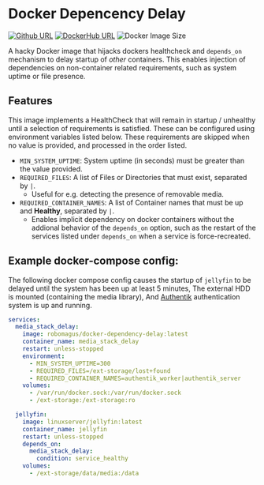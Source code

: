 # Docker Depencency Delay
<p align="left">
  <a href="https://github.com/RoboMagus/DockerDependencyDelay"><img src="https://img.shields.io/badge/github-grey?logo=github" alt="Github URL"/></a>
  <a href="https://hub.docker.com/r/robomagus/docker-dependency-delay"><img src="https://img.shields.io/badge/docker-hub-blue?logo=docker" alt="DockerHub URL"/></a>
  <img src="https://img.shields.io/docker/image-size/robomagus/docker-dependency-delay/latest" alt="Docker Image Size"/>
</p>

A hacky Docker image that hijacks dockers healthcheck and `depends_on` mechanism to delay startup of _other_ containers. This enables injection of dependencies on non-container related requirements, such as system uptime or file presence.

## Features

This image implements a HealthCheck that will remain in startup / unhealthy until a selection of requirements is satisfied. These can be configured using environment variables listed below. These requirements are skipped when no value is provided, and processed in the order listed.

- `MIN_SYSTEM_UPTIME`: System uptime (in seconds) must be greater than the value provided.
- `REQUIRED_FILES`: A list of Files or Directories that must exist, separated by `|`.
  - Useful for e.g. detecting the presence of removable media.
- `REQUIRED_CONTAINER_NAMES`: A list of Container names that must be up and **Healthy**, separated by `|`.
  - Enables implicit dependency on docker containers without the addional behavior of the `depends_on` option, such as the restart of the services listed under `depends_on` when a service is force-recreated.

## Example docker-compose config:

The following docker compose config causes the startup of `jellyfin` to be delayed until the system has been up at least 5 minutes, The external HDD is mounted (containing the media library), And [Authentik](https://github.com/goauthentik/authentik) authentication system is up and running.

```yaml
services:
  media_stack_delay:
    image: robomagus/docker-dependency-delay:latest
    container_name: media_stack_delay
    restart: unless-stopped
    environment:
      - MIN_SYSTEM_UPTIME=300
      - REQUIRED_FILES=/ext-storage/lost+found
      - REQUIRED_CONTAINER_NAMES=authentik_worker|authentik_server
    volumes:
      - /var/run/docker.sock:/var/run/docker.sock
      - /ext-storage:/ext-storage:ro

  jellyfin:
    image: linuxserver/jellyfin:latest
    container_name: jellyfin
    restart: unless-stopped
    depends_on:
      media_stack_delay:
        condition: service_healthy
    volumes:
      - /ext-storage/data/media:/data

```

